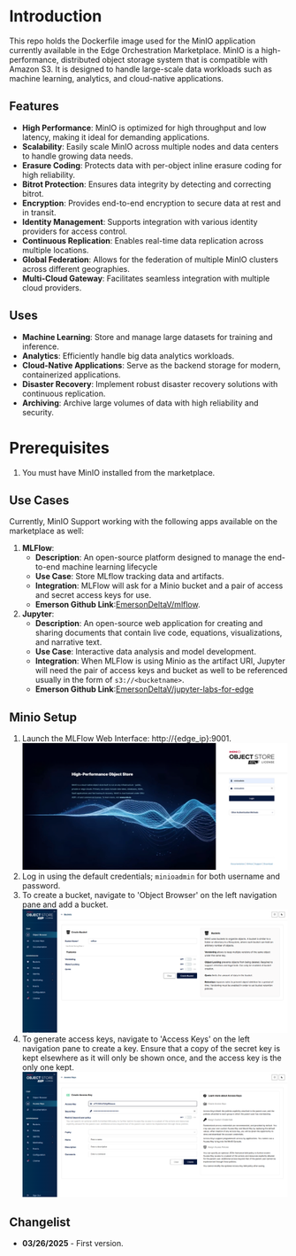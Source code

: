 # Introduction
This repo holds the Dockerfile image used for the MinIO application currently available in the Edge Orchestration Marketplace. MinIO is a high-performance, distributed object storage system that is compatible with Amazon S3. It is designed to handle large-scale data workloads such as machine learning, analytics, and cloud-native applications.

## Features
- **High Performance**: MinIO is optimized for high throughput and low latency, making it ideal for demanding applications.
- **Scalability**: Easily scale MinIO across multiple nodes and data centers to handle growing data needs.
- **Erasure Coding**: Protects data with per-object inline erasure coding for high reliability.
- **Bitrot Protection**: Ensures data integrity by detecting and correcting bitrot.
- **Encryption**: Provides end-to-end encryption to secure data at rest and in transit.
- **Identity Management**: Supports integration with various identity providers for access control.
- **Continuous Replication**: Enables real-time data replication across multiple locations.
- **Global Federation**: Allows for the federation of multiple MinIO clusters across different geographies.
- **Multi-Cloud Gateway**: Facilitates seamless integration with multiple cloud providers.

## Uses
- **Machine Learning**: Store and manage large datasets for training and inference.
- **Analytics**: Efficiently handle big data analytics workloads.
- **Cloud-Native Applications**: Serve as the backend storage for modern, containerized applications.
- **Disaster Recovery**: Implement robust disaster recovery solutions with continuous replication.
- **Archiving**: Archive large volumes of data with high reliability and security.

# Prerequisites
1. You must have MinIO installed from the marketplace.

## Use Cases
Currently, MinIO Support working with the following apps available on the marketplace as well:
1. **MLFlow**:
   - **Description**: An open-source platform designed to manage the end-to-end machine learning lifecycle
   - **Use Case**: Store MLflow tracking data and artifacts.
   - **Integration**: MLFlow will ask for a Minio bucket and a pair of access and secret access keys for use.
   - **Emerson Github Link**:[EmersonDeltaV/mlflow](https://github.com/EmersonDeltaV/mlflow).
2. **Jupyter**:
   - **Description**: An open-source web application for creating and sharing documents that contain live code, equations, visualizations, and narrative text.
   - **Use Case**: Interactive data analysis and model development.
   - **Integration**: When MLFlow is using Minio as the artifact URI, Jupyter will need the pair of access keys and bucket as well to be referenced usually in the form of `s3://<bucketname>`.
   - **Emerson Github Link**:[EmersonDeltaV/jupyter-labs-for-edge](https://github.com/EmersonDeltaV/jupyter-labs-for-edge)

## Minio Setup
1.	Launch the MLFlow Web Interface: http://{edge_ip}:9001.
![MinIO Web UI](https://github.com/EmersonDeltaV/minio/blob/main/assets/minio_landing_page.png?raw=true)
2. Log in using the default credentials; `minioadmin` for both username and password.
3. To create a bucket, navigate to 'Object Browser' on the left navigation pane and add a bucket.
![Minio Create Bucket](https://github.com/EmersonDeltaV/minio/blob/main/assets/create_bucket.png?raw=true)
4. To generate access keys, navigate to 'Access Keys' on the left navigation pane to create a key. Ensure that a copy of the secret key is kept elsewhere as it will only be shown once, and the access key is the only one kept.
![MinIO Create Access Key](https://github.com/EmersonDeltaV/minio/blob/main/assets/create_access_key.png?raw=true)
  
## Changelist
- **03/26/2025** - First version.
